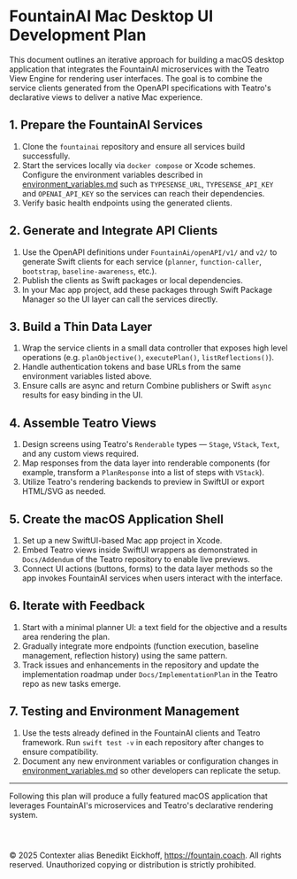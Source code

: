 # FountainAI Mac Desktop UI Development Plan

This document outlines an iterative approach for building a macOS desktop application that integrates the FountainAI microservices with the Teatro View Engine for rendering user interfaces. The goal is to combine the service clients generated from the OpenAPI specifications with Teatro's declarative views to deliver a native Mac experience.

## 1. Prepare the FountainAI Services

1. Clone the `fountainai` repository and ensure all services build successfully.
2. Start the services locally via `docker compose` or Xcode schemes. Configure the environment variables described in [environment_variables.md](environment_variables.md) such as `TYPESENSE_URL`, `TYPESENSE_API_KEY` and `OPENAI_API_KEY` so the services can reach their dependencies.
3. Verify basic health endpoints using the generated clients.

## 2. Generate and Integrate API Clients

1. Use the OpenAPI definitions under `FountainAi/openAPI/v1/` and `v2/` to generate Swift clients for each service (`planner`, `function-caller`, `bootstrap`, `baseline-awareness`, etc.).
2. Publish the clients as Swift packages or local dependencies.
3. In your Mac app project, add these packages through Swift Package Manager so the UI layer can call the services directly.

## 3. Build a Thin Data Layer

1. Wrap the service clients in a small data controller that exposes high level operations (e.g. `planObjective()`, `executePlan()`, `listReflections()`).
2. Handle authentication tokens and base URLs from the same environment variables listed above.
3. Ensure calls are async and return Combine publishers or Swift `async` results for easy binding in the UI.

## 4. Assemble Teatro Views

1. Design screens using Teatro's `Renderable` types — `Stage`, `VStack`, `Text`, and any custom views required.
2. Map responses from the data layer into renderable components (for example, transform a `PlanResponse` into a list of steps with `VStack`).
3. Utilize Teatro's rendering backends to preview in SwiftUI or export HTML/SVG as needed.

## 5. Create the macOS Application Shell

1. Set up a new SwiftUI-based Mac app project in Xcode.
2. Embed Teatro views inside SwiftUI wrappers as demonstrated in `Docs/Addendum` of the Teatro repository to enable live previews.
3. Connect UI actions (buttons, forms) to the data layer methods so the app invokes FountainAI services when users interact with the interface.

## 6. Iterate with Feedback

1. Start with a minimal planner UI: a text field for the objective and a results area rendering the plan.
2. Gradually integrate more endpoints (function execution, baseline management, reflection history) using the same pattern.
3. Track issues and enhancements in the repository and update the implementation roadmap under `Docs/ImplementationPlan` in the Teatro repo as new tasks emerge.

## 7. Testing and Environment Management

1. Use the tests already defined in the FountainAI clients and Teatro framework. Run `swift test -v` in each repository after changes to ensure compatibility.
2. Document any new environment variables or configuration changes in [environment_variables.md](environment_variables.md) so other developers can replicate the setup.

---

Following this plan will produce a fully featured macOS application that leverages FountainAI's microservices and Teatro's declarative rendering system.

```



```
© 2025 Contexter alias Benedikt Eickhoff, https://fountain.coach. All rights reserved.
Unauthorized copying or distribution is strictly prohibited.
```
